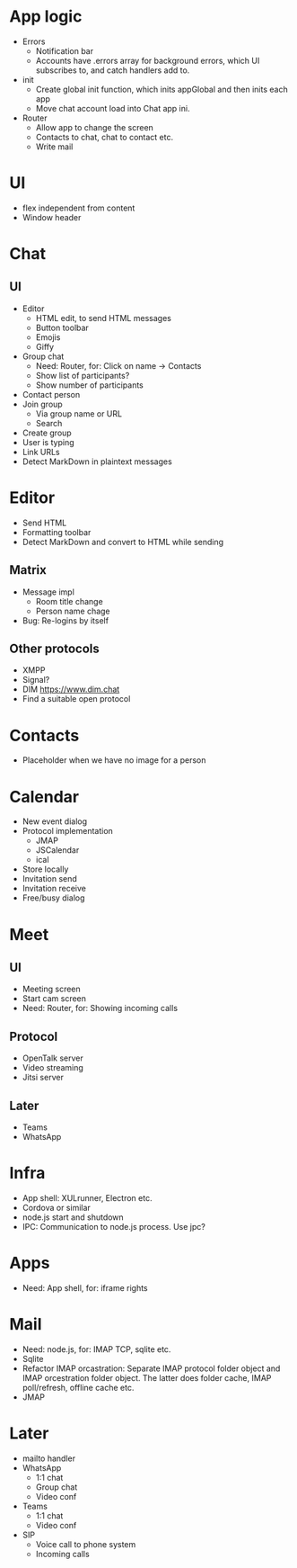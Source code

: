 # App logic
* Errors
  * Notification bar
  * Accounts have .errors array for background errors, which UI subscribes to, and catch handlers add to.
* init
  * Create global init function, which inits appGlobal and then inits each app
  * Move chat account load into Chat app ini.
* Router
  * Allow app to change the screen
  * Contacts to chat, chat to contact etc.
  * Write mail

# UI
* flex independent from content
* Window header

# Chat
## UI
* Editor
  * HTML edit, to send HTML messages
  * Button toolbar
  * Emojis
  * Giffy
* Group chat
  * Need: Router, for: Click on name -> Contacts
  * Show list of participants?
  * Show number of participants
* Contact person
* Join group
  * Via group name or URL
  * Search
* Create group
* User is typing
* Link URLs
* Detect MarkDown in plaintext messages

# Editor
* Send HTML
* Formatting toolbar
* Detect MarkDown and convert to HTML while sending

## Matrix
* Message impl
  * Room title change
  * Person name chage
* Bug: Re-logins by itself

## Other protocols
* XMPP
* Signal?
* DIM <https://www.dim.chat>
* Find a suitable open protocol

# Contacts
* Placeholder when we have no image for a person

# Calendar
* New event dialog
* Protocol implementation
  * JMAP
  * JSCalendar
  * ical
* Store locally
* Invitation send
* Invitation receive
* Free/busy dialog

# Meet
## UI
* Meeting screen
* Start cam screen
* Need: Router, for: Showing incoming calls

## Protocol
* OpenTalk server
* Video streaming
* Jitsi server

## Later
* Teams
* WhatsApp

# Infra
* App shell: XULrunner, Electron etc.
* Cordova or similar
* node.js start and shutdown
* IPC: Communication to node.js process. Use jpc?

# Apps
* Need: App shell, for: iframe rights

# Mail
* Need: node.js, for: IMAP TCP, sqlite etc.
* Sqlite
* Refactor IMAP orcastration: Separate IMAP protocol folder object and IMAP orcestration folder object. The latter does folder cache, IMAP poll/refresh, offline cache etc.
* JMAP

# Later
* mailto handler
* WhatsApp
  * 1:1 chat
  * Group chat
  * Video conf
* Teams
  * 1:1 chat
  * Video conf
* SIP
  * Voice call to phone system
  * Incoming calls
